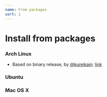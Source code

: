 ```yaml
---
name: From packages
sort: 1
---
```


# Install from packages

### Arch Linux

- Based on binary release, by [@kureikain](https://github.com/kureikain): [link](https://aur.archlinux.org/packages/gogs/)

### Ubuntu

### Mac OS X